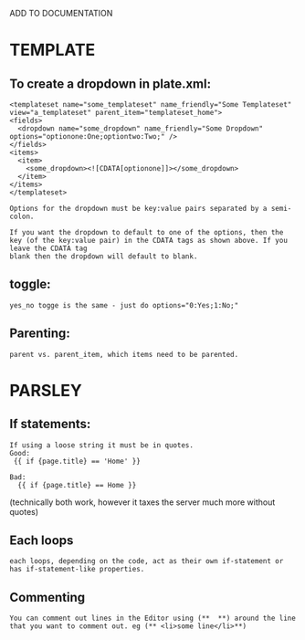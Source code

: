 ADD TO DOCUMENTATION

# TEMPLATE
## To create a dropdown in plate.xml:

    <templateset name="some_templateset" name_friendly="Some Templateset" view="a_templateset" parent_item="templateset_home">
    <fields>
      <dropdown name="some_dropdown" name_friendly="Some Dropdown" options="optionone:One;optiontwo:Two;" />
    </fields>
    <items>
      <item>
        <some_dropdown><![CDATA[optionone]]></some_dropdown>
      </item>
    </items>
    </templateset>

    Options for the dropdown must be key:value pairs separated by a semi-colon.

    If you want the dropdown to default to one of the options, then the key (of the key:value pair) in the CDATA tags as shown above. If you leave the CDATA tag
    blank then the dropdown will default to blank.

## toggle:
    yes_no togge is the same - just do options="0:Yes;1:No;"

## Parenting:
    parent vs. parent_item, which items need to be parented.

# PARSLEY

## If statements:
    If using a loose string it must be in quotes.
    Good:
     {{ if {page.title} == 'Home' }}

    Bad:
      {{ if {page.title} == Home }}  
  (technically both work, however it taxes the server much more without quotes)
  
## Each loops
    each loops, depending on the code, act as their own if-statement or has if-statement-like properties. 
    
## Commenting 
    You can comment out lines in the Editor using (**  **) around the line that you want to comment out. eg (** <li>some line</li>**)
